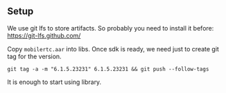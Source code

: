 
## Setup

We use git lfs to store artifacts. So probably you need to install it before: https://git-lfs.github.com/

Copy `mobilertc.aar` into libs.
Once sdk is ready, we need just to create git tag for the version.
```
git tag -a -m "6.1.5.23231" 6.1.5.23231 && git push --follow-tags
```
It is enough to start using library.
